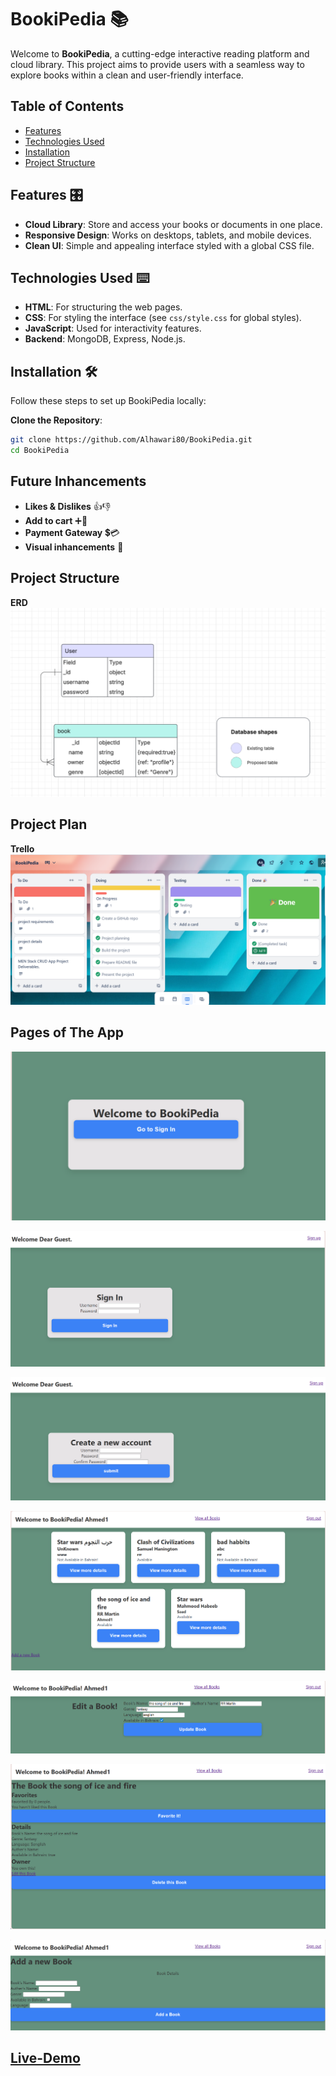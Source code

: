 # BookiPedia 📚

Welcome to **BookiPedia**, a cutting-edge interactive reading platform and cloud library. This project aims to provide users with a seamless way to explore books within a clean and user-friendly interface.

## Table of Contents
- [Features](#features)
- [Technologies Used](#technologies-used)
- [Installation](#installation)
- [Project Structure](#Project-Structure)

## Features 🎛️
- **Cloud Library**: Store and access your books or documents in one place.
- **Responsive Design**: Works on desktops, tablets, and mobile devices.
- **Clean UI**: Simple and appealing interface styled with a global CSS file.

## Technologies Used  ⌨️
- **HTML**: For structuring the web pages.
- **CSS**: For styling the interface (see `css/style.css` for global styles).
- **JavaScript**: Used for interactivity features.
- **Backend**:  MongoDB, Express, Node.js.

## Installation 🛠️
Follow these steps to set up BookiPedia locally:

  **Clone the Repository**:
   ```bash
   git clone https://github.com/Alhawari80/BookiPedia.git
   cd BookiPedia


```
## Future Inhancements

- **Likes & Dislikes** 👍👎
- **Add to cart** ➕🛒
- **Payment Gateway** 💲💳
- **Visual inhancements**  🎨

## Project Structure
**ERD**
![ERD](images/1.png)

## Project Plan
**Trello**
![Trello](images/10.png)


## Pages of The App
![Welcome-Page](images/3.png)

![Sign-In-Page](images/4.png)

![Sign-Up-Page](images/5.png)

![View-All-Page](images/6.png)

![Edit-Page](images/8.png)

![Book-Details](images/7.png)

![Add-Book](images/9.png)


## [Live-Demo](https://bookipedia-jbya.onrender.com/)

